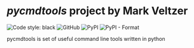 

# *pycmdtools* project by Mark Veltzer

![Code style: black](https://img.shields.io/badge/code%20style-black-000000.svg)
![GitHub](https://img.shields.io/github/license/veltzer/pycmdtools)
![PyPI](https://img.shields.io/pypi/v/pycmdtools)
![PyPI - Format](https://img.shields.io/pypi/format/pycmdtools)

pycmdtools is set of useful command line tools written in python

